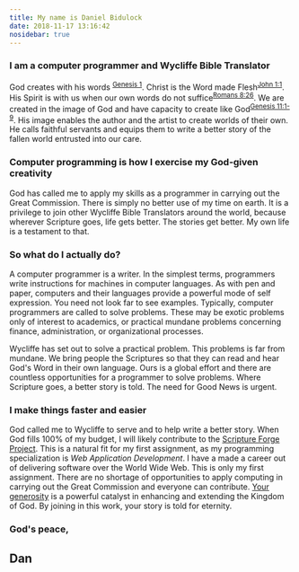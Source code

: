 ```yaml
---
title: My name is Daniel Bidulock
date: 2018-11-17 13:16:42
nosidebar: true
---
```


### I am a computer programmer and Wycliffe Bible Translator

God creates with his words <sup>[Genesis 1](https://www.biblegateway.com/passage/?search=genesis+1&version=NLT)</sup>. Christ is the Word made Flesh<sup>[John 1:1](https://www.biblegateway.com/passage/?search=John+1&version=NLT)</sup>. His Spirit is with us when our own words do not suffice<sup>[Romans 8:26](https://www.biblegateway.com/passage/?search=Romans+8&version=NLT)</sup>. We are created in the image of God and have capacity to create like God<sup>[Genesis 11:1-9](https://www.biblegateway.com/passage/?search=Genesis+11%3A1-9&version=NLT)</sup>. His image enables the author and the artist to create worlds of their own. He calls faithful servants and equips them to write a better story of the fallen world entrusted into our care.

### Computer programming is how I exercise my God-given creativity

God has called me to apply my skills as a programmer in carrying out the Great Commission. There is simply no better use of my time on earth. It is a privilege to join other Wycliffe Bible Translators around the world, because wherever Scripture goes, life gets better. The stories get better. My own life is a testament to that. 

### So what do I actually do?

A computer programmer is a writer. In the simplest terms, programmers write instructions for machines in computer languages. As with pen and paper, computers and their languages provide a powerful mode of self expression. You need not look far to see examples. Typically, computer programmers are called to solve problems. These may be exotic problems only of interest to academics, or practical mundane problems concerning finance, administration, or organizational processes.

Wycliffe has set out to solve a practical problem. This problems is far from mundane. We bring people the Scriptures so that they can read and hear God's Word in their own language. Ours is a global effort and there are countless opportunities for a programmer to solve problems. Where Scripture goes, a better story is told. The need for Good News is urgent. 

### I make things faster and easier 

God called me to Wycliffe to serve and to help write a better story. When God fills 100% of my budget, I will likely contribute to the [Scripture Forge Project](https://scriptureforge.org/). This is a natural fit for my first assignment, as my programming specialization is _Web Application Development_. I have a made a career out of delivering software over the World Wide Web. This is only my first assignment. There are no shortage of opportunities to apply computing in carrying out the Great Commission and everyone can contribute. [Your generosity](/partner) is a powerful catalyst in enhancing and extending the Kingdom of God. By joining in this work, your story is told for eternity.

### God's peace,

## Dan


